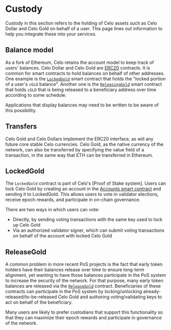# Custody

Custody in this section refers to the holding of Celo assets such as Celo Dollar and Celo Gold on behalf of a user. This page lines out information to help you integrate these into your services.

## Balance model

As a fork of Ethereum, Celo retains the account model to keep track of users' balances. Celo Dollar and Celo Gold are [ERC20](https://github.com/ethereum/EIPs/blob/master/EIPS/eip-20.md) contracts. It is common for smart contracts to hold balances on behalf of other addresses. One example is the [`LockedGold`](https://github.com/celo-org/celo-monorepo/tree/4119908868c2bc4f09eb5900ecae501342d0e2a8/packages/docs/developer-resources/integrations/celo-codebase/protocol/proof-of-stake/locked-gold/README.md) smart contract that holds the "locked portion of a user's `cGLD` balance". Another one is the [`ReleasingGold`](https://github.com/celo-org/celo-monorepo/blob/master/packages/protocol/contracts/governance/ReleaseGoldInstance.sol) smart contract that holds `cGLD` that is being released to a beneficiary address over time according to some schedule.

Applications that display balances may need to be written to be aware of this possibility.

## Transfers

Celo Gold and Celo Dollars implement the ERC20 interface, as will any future core stable Celo currencies. Celo Gold, as the native currency of the network, can also be transferred by specifying the value field of a transaction, in the same way that ETH can be transferred in Ethereum.

## LockedGold

The `LockedGold` contract is part of Celo's \[Proof of Stake system\]. Users can lock Celo Gold by creating an account in the [Accounts smart contract](https://github.com/celo-org/celo-monorepo/blob/master/packages/protocol/contracts/common/Accounts.sol#L89) and sending it to LockedGold. This allows users to vote in validator elections, receive epoch rewards, and participate in on-chain governance.

There are two ways in which users can vote:

* Directly, by sending voting transactions with the same key used to lock up Celo Gold
* Via an authorized validator signer, which can submit voting transactions on behalf of the account with locked Celo Gold

## ReleaseGold

A common problem in more recent PoS projects is the fact that early token holders have their balances release over time to ensure long-term alignment, yet wanting to have those balances participate in the PoS system to increase the security of the network. For that purpose, many early token balances are released via the [`ReleaseGold`](https://github.com/celo-org/celo-monorepo/blob/master/packages/protocol/contracts/governance/ReleaseGold.sol) contract. Beneficiaries of these contracts can participate in the PoS system by locking/unlocking already-released/to-be-released Celo Gold and authoring voting/validating keys to act on behalf of the beneficiary.

Many users are likely to prefer custodians that support this functionality so that they can maximize their epoch rewards and participate in governance of the network.

